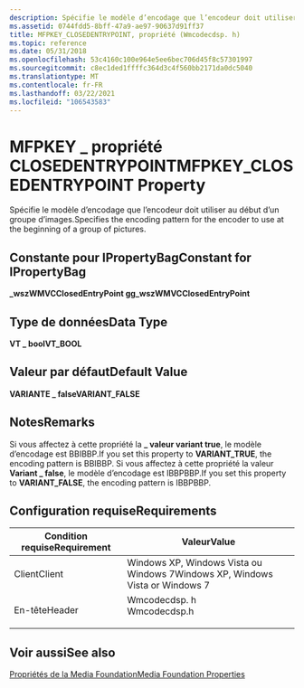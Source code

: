 ```yaml
---
description: Spécifie le modèle d’encodage que l’encodeur doit utiliser au début d’un groupe d’images.
ms.assetid: 0744fdd5-8bff-47a9-ae97-90637d91ff37
title: MFPKEY_CLOSEDENTRYPOINT, propriété (Wmcodecdsp. h)
ms.topic: reference
ms.date: 05/31/2018
ms.openlocfilehash: 53c4160c100e964e5ee6bec706d45f8c57301997
ms.sourcegitcommit: c8ec1ded1ffffc364d3c4f560bb2171da0dc5040
ms.translationtype: MT
ms.contentlocale: fr-FR
ms.lasthandoff: 03/22/2021
ms.locfileid: "106543583"
---
```

# <a name="mfpkey_closedentrypoint-property"></a><span data-ttu-id="ef19c-103">MFPKEY \_ propriété CLOSEDENTRYPOINT</span><span class="sxs-lookup"><span data-stu-id="ef19c-103">MFPKEY\_CLOSEDENTRYPOINT Property</span></span>

<span data-ttu-id="ef19c-104">Spécifie le modèle d’encodage que l’encodeur doit utiliser au début d’un groupe d’images.</span><span class="sxs-lookup"><span data-stu-id="ef19c-104">Specifies the encoding pattern for the encoder to use at the beginning of a group of pictures.</span></span>

## <a name="constant-for-ipropertybag"></a><span data-ttu-id="ef19c-105">Constante pour IPropertyBag</span><span class="sxs-lookup"><span data-stu-id="ef19c-105">Constant for IPropertyBag</span></span>

<span data-ttu-id="ef19c-106">**\_wszWMVCClosedEntryPoint g**</span><span class="sxs-lookup"><span data-stu-id="ef19c-106">**g\_wszWMVCClosedEntryPoint**</span></span>

## <a name="data-type"></a><span data-ttu-id="ef19c-107">Type de données</span><span class="sxs-lookup"><span data-stu-id="ef19c-107">Data Type</span></span>

<span data-ttu-id="ef19c-108">**VT \_ bool**</span><span class="sxs-lookup"><span data-stu-id="ef19c-108">**VT\_BOOL**</span></span>

## <a name="default-value"></a><span data-ttu-id="ef19c-109">Valeur par défaut</span><span class="sxs-lookup"><span data-stu-id="ef19c-109">Default Value</span></span>

<span data-ttu-id="ef19c-110">**VARIANTE \_ false**</span><span class="sxs-lookup"><span data-stu-id="ef19c-110">**VARIANT\_FALSE**</span></span>

## <a name="remarks"></a><span data-ttu-id="ef19c-111">Notes</span><span class="sxs-lookup"><span data-stu-id="ef19c-111">Remarks</span></span>

<span data-ttu-id="ef19c-112">Si vous affectez à cette propriété la **\_ valeur variant true**, le modèle d’encodage est BBIBBP.</span><span class="sxs-lookup"><span data-stu-id="ef19c-112">If you set this property to **VARIANT\_TRUE**, the encoding pattern is BBIBBP.</span></span> <span data-ttu-id="ef19c-113">Si vous affectez à cette propriété la valeur **Variant \_ false**, le modèle d’encodage est IBBPBBP.</span><span class="sxs-lookup"><span data-stu-id="ef19c-113">If you set this property to **VARIANT\_FALSE**, the encoding pattern is IBBPBBP.</span></span>

## <a name="requirements"></a><span data-ttu-id="ef19c-114">Configuration requise</span><span class="sxs-lookup"><span data-stu-id="ef19c-114">Requirements</span></span>



| <span data-ttu-id="ef19c-115">Condition requise</span><span class="sxs-lookup"><span data-stu-id="ef19c-115">Requirement</span></span> | <span data-ttu-id="ef19c-116">Valeur</span><span class="sxs-lookup"><span data-stu-id="ef19c-116">Value</span></span> |
|-------------------|-----------------------------------------------------------------------------------------|
| <span data-ttu-id="ef19c-117">Client</span><span class="sxs-lookup"><span data-stu-id="ef19c-117">Client</span></span><br/> | <span data-ttu-id="ef19c-118">Windows XP, Windows Vista ou Windows 7</span><span class="sxs-lookup"><span data-stu-id="ef19c-118">Windows XP, Windows Vista or Windows 7</span></span><br/>                                       |
| <span data-ttu-id="ef19c-119">En-tête</span><span class="sxs-lookup"><span data-stu-id="ef19c-119">Header</span></span><br/> | <dl> <span data-ttu-id="ef19c-120"><dt>Wmcodecdsp. h</dt></span><span class="sxs-lookup"><span data-stu-id="ef19c-120"><dt>Wmcodecdsp.h</dt></span></span> </dl> |



## <a name="see-also"></a><span data-ttu-id="ef19c-121">Voir aussi</span><span class="sxs-lookup"><span data-stu-id="ef19c-121">See also</span></span>

<dl> <dt>

[<span data-ttu-id="ef19c-122">Propriétés de la Media Foundation</span><span class="sxs-lookup"><span data-stu-id="ef19c-122">Media Foundation Properties</span></span>](media-foundation-properties.md)
</dt> </dl>

 

 




